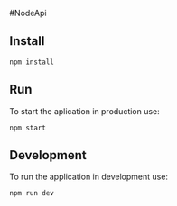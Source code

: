 #NodeApi

## Install

```shell
npm install
```

## Run

To start the aplication in production use:

```shell
npm start
```


## Development

To run the application in development use:

```shell
npm run dev
```